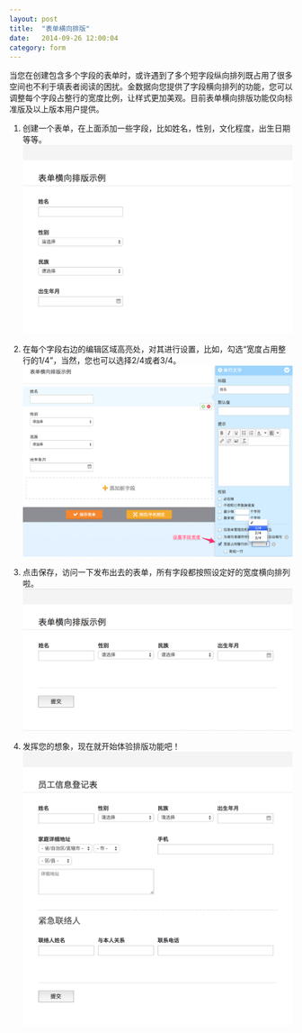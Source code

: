 ```yaml
---
layout: post
title:  "表单横向排版"
date:   2014-09-26 12:00:04
category: form
---
```


当您在创建包含多个字段的表单时，或许遇到了多个短字段纵向排列既占用了很多空间也不利于填表者阅读的困扰。金数据向您提供了字段横向排列的功能，您可以调整每个字段占整行的宽度比例，让样式更加美观。目前表单横向排版功能仅向标准版及以上版本用户提供。

1. 创建一个表单，在上面添加一些字段，比如姓名，性别，文化程度，出生日期等等。
	![](/images/customize-layout-1.png)

2. 在每个字段右边的编辑区域高亮处，对其进行设置，比如，勾选“宽度占用整行的1/4”，当然，您也可以选择2/4或者3/4。 
	![](/images/customize-layout-2.png)

3. 点击保存，访问一下发布出去的表单，所有字段都按照设定好的宽度横向排列啦。 
	![](/images/customize-layout-3.png)

4. 发挥您的想象，现在就开始体验排版功能吧！
	![](/images/customize-layout-4.png)
